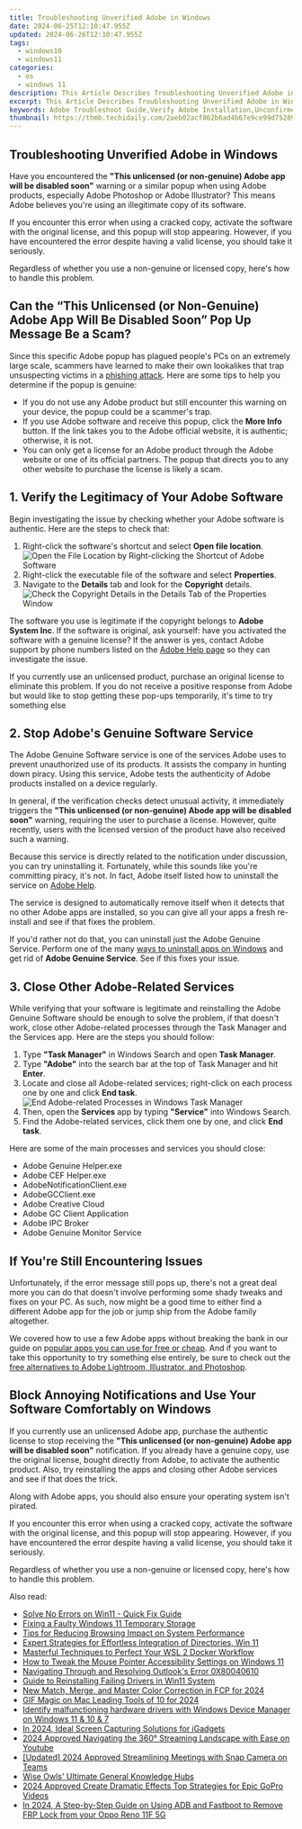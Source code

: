 ```yaml
---
title: Troubleshooting Unverified Adobe in Windows
date: 2024-06-25T12:10:47.955Z
updated: 2024-06-26T12:10:47.955Z
tags:
  - windows10
  - windows11
categories:
  - os
  - windows 11
description: This Article Describes Troubleshooting Unverified Adobe in Windows
excerpt: This Article Describes Troubleshooting Unverified Adobe in Windows
keywords: Adobe Troubleshoot Guide,Verify Adobe Installation,Unconfirmed Adobe Fixes,Windows Adobe Issue,Resolve Adobe Errors,Check Adobe Compatibility,Adobe Verification Steps
thumbnail: https://thmb.techidaily.com/2aeb02acf862b6ad4b67e9ce99d75289c32cf73cca9a229e16ca142428daa51f.jpg
---
```


## Troubleshooting Unverified Adobe in Windows

 Have you encountered the **"This unlicensed (or non-genuine) Adobe app will be disabled soon"** warning or a similar popup when using Adobe products, especially Adobe Photoshop or Adobe Illustrator? This means Adobe believes you're using an illegitimate copy of its software.

 If you encounter this error when using a cracked copy, activate the software with the original license, and this popup will stop appearing. However, if you have encountered the error despite having a valid license, you should take it seriously.

 Regardless of whether you use a non-genuine or licensed copy, here's how to handle this problem.

## Can the “This Unlicensed (or Non-Genuine) Adobe App Will Be Disabled Soon” Pop Up Message Be a Scam?

 Since this specific Adobe popup has plagued people's PCs on an extremely large scale, scammers have learned to make their own lookalikes that trap unsuspecting victims in a [phishing attack](https://www.makeuseof.com/what-is-phishing/). Here are some tips to help you determine if the popup is genuine:

* If you do not use any Adobe product but still encounter this warning on your device, the popup could be a scammer's trap.
* If you use Adobe software and receive this popup, click the **More Info** button. If the link takes you to the Adobe official website, it is authentic; otherwise, it is not.
* You can only get a license for an Adobe product through the Adobe website or one of its official partners. The popup that directs you to any other website to purchase the license is likely a scam.

## 1\. Verify the Legitimacy of Your Adobe Software

 Begin investigating the issue by checking whether your Adobe software is authentic. Here are the steps to check that:

1. Right-click the software's shortcut and select **Open file location**.  
![Open the File Location by Right-clicking the Shortcut of Adobe Software](https://static1.makeuseofimages.com/wordpress/wp-content/uploads/2023/07/1-open-the-file-location-by-right-clicking-the-shortcut-of-adobe-software.jpg)
2. Right-click the executable file of the software and select **Properties**.
3. Navigate to the **Details** tab and look for the **Copyright** details.  
![Check the Copyright Details in the Details Tab of the Properties Window](https://static1.makeuseofimages.com/wordpress/wp-content/uploads/2023/07/2-check-the-copyright-details-in-the-details-tab-of-the-properties-window.jpg)

 The software you use is legitimate if the copyright belongs to **Adobe System Inc**. If the software is original, ask yourself: have you activated the software with a genuine license? If the answer is yes, contact Adobe support by phone numbers listed on the [Adobe Help page](https://helpx.adobe.com/contact/phone.html) so they can investigate the issue.

 If you currently use an unlicensed product, purchase an original license to eliminate this problem. If you do not receive a positive response from Adobe but would like to stop getting these pop-ups temporarily, it's time to try something else

## 2\. Stop Adobe's Genuine Software Service

 The Adobe Genuine Software service is one of the services Adobe uses to prevent unauthorized use of its products. It assists the company in hunting down piracy. Using this service, Adobe tests the authenticity of Adobe products installed on a device regularly.

 In general, if the verification checks detect unusual activity, it immediately triggers the **"This unlicensed (or non-genuine) Abode app will be disabled soon"** warning, requiring the user to purchase a license. However, quite recently, users with the licensed version of the product have also received such a warning.

 Because this service is directly related to the notification under discussion, you can try uninstalling it. Fortunately, while this sounds like you're committing piracy, it's not. In fact, Adobe itself listed how to uninstall the service on [Adobe Help](https://helpx.adobe.com/uk/genuine/uninstall-adobe-genuine-service.html).

 The service is designed to automatically remove itself when it detects that no other Adobe apps are installed, so you can give all your apps a fresh re-install and see if that fixes the problem.

 If you'd rather not do that, you can uninstall just the Adobe Genuine Service. Perform one of the many [ways to uninstall apps on Windows](https://www.makeuseof.com/windows-11-different-ways-to-uninstall-software/) and get rid of **Adobe Genuine Service**. See if this fixes your issue.

## 3\. Close Other Adobe-Related Services

 While verifying that your software is legitimate and reinstalling the Adobe Genuine Software should be enough to solve the problem, if that doesn't work, close other Adobe-related processes through the Task Manager and the Services app. Here are the steps you should follow:

1. Type **"Task Manager"** in Windows Search and open **Task Manager**.
2. Type **"Adobe"** into the search bar at the top of Task Manager and hit **Enter**.
3. Locate and close all Adobe-related services; right-click on each process one by one and click **End task**.  
![End Adobe-related Processes in Windows Task Manager](https://static1.makeuseofimages.com/wordpress/wp-content/uploads/2023/07/13-end-adobe-related-processes-in-windows-task-manager.jpg)
4. Then, open the **Services** app by typing **"Service"** into Windows Search.
5. Find the Adobe-related services, click them one by one, and click **End task**.

 Here are some of the main processes and services you should close:

* Adobe Genuine Helper.exe
* Adobe CEF Helper.exe
* AdobeNotificationClient.exe
* AdobeGCClient.exe
* Adobe Creative Cloud
* Adobe GC Client Application
* Adobe IPC Broker
* Adobe Genuine Monitor Service

## If You're Still Encountering Issues

 Unfortunately, if the error message still pops up, there's not a great deal more you can do that doesn't involve performing some shady tweaks and fixes on your PC. As such, now might be a good time to either find a different Adobe app for the job or jump ship from the Adobe family altogether.

 We covered how to use a few Adobe apps without breaking the bank in our guide on p[opular apps you can use for free or cheap](https://www.makeuseof.com/popular-apps-free-cheap/). And if you want to take this opportunity to try something else entirely, be sure to check out the [free alternatives to Adobe Lightroom, Illustrator, and Photoshop](https://www.makeuseof.com/tag/free-alternatives-photoshop-illustrator-lightroom/).

## Block Annoying Notifications and Use Your Software Comfortably on Windows

 If you currently use an unlicensed Adobe app, purchase the authentic license to stop receiving the **"This unlicensed (or non-genuine) Adobe app will be disabled soon"** notification. If you already have a genuine copy, use the original license, bought directly from Adobe, to activate the authentic product. Also, try reinstalling the apps and closing other Adobe services and see if that does the trick.

 Along with Adobe apps, you should also ensure your operating system isn't pirated.

 If you encounter this error when using a cracked copy, activate the software with the original license, and this popup will stop appearing. However, if you have encountered the error despite having a valid license, you should take it seriously.

 Regardless of whether you use a non-genuine or licensed copy, here's how to handle this problem.

<span class="atpl-alsoreadstyle">Also read:</span>
<div><ul>
<li><a href="https://windows11.techidaily.com/solve-no-errors-on-win11-quick-fix-guide/"><u>Solve No Errors on Win11 - Quick Fix Guide</u></a></li>
<li><a href="https://windows11.techidaily.com/fixing-a-faulty-windows-11-temporary-storage/"><u>Fixing a Faulty Windows 11 Temporary Storage</u></a></li>
<li><a href="https://windows11.techidaily.com/tips-for-reducing-browsing-impact-on-system-performance/"><u>Tips for Reducing Browsing Impact on System Performance</u></a></li>
<li><a href="https://windows11.techidaily.com/expert-strategies-for-effortless-integration-of-directories-win-11/"><u>Expert Strategies for Effortless Integration of Directories, Win 11</u></a></li>
<li><a href="https://windows11.techidaily.com/masterful-techniques-to-perfect-your-wsl-2-docker-workflow/"><u>Masterful Techniques to Perfect Your WSL 2 Docker Workflow</u></a></li>
<li><a href="https://windows11.techidaily.com/how-to-tweak-the-mouse-pointer-accessibility-settings-on-windows-11/"><u>How to Tweak the Mouse Pointer Accessibility Settings on Windows 11</u></a></li>
<li><a href="https://windows11.techidaily.com/navigating-through-and-resolving-outlooks-error-0x80040610/"><u>Navigating Through and Resolving Outlook's Error 0X80040610</u></a></li>
<li><a href="https://windows11.techidaily.com/guide-to-reinstalling-failing-drivers-in-win11-system/"><u>Guide to Reinstalling Failing Drivers in Win11 System</u></a></li>
<li><a href="https://video-creation-software.techidaily.com/new-match-merge-and-master-color-correction-in-fcp-for-2024/"><u>New Match, Merge, and Master Color Correction in FCP for 2024</u></a></li>
<li><a href="https://screen-activity-recording.techidaily.com/gif-magic-on-mac-leading-tools-of-10-for-2024/"><u>GIF Magic on Mac  Leading Tools of 10 for 2024</u></a></li>
<li><a href="https://review-topics.techidaily.com/identify-malfunctioning-hardware-drivers-with-windows-device-manager-on-windows-11-and-10-and-7-by-drivereasy-guide/"><u>Identify malfunctioning hardware drivers with Windows Device Manager on Windows 11 & 10 & 7</u></a></li>
<li><a href="https://screen-mirroring-recording.techidaily.com/in-2024-ideal-screen-capturing-solutions-for-igadgets/"><u>In 2024, Ideal Screen Capturing Solutions for iGadgets</u></a></li>
<li><a href="https://youtube-stream.techidaily.com/2024-approved-navigating-the-360-streaming-landscape-with-ease-on-youtube/"><u>2024 Approved  Navigating the 360° Streaming Landscape with Ease on Youtube</u></a></li>
<li><a href="https://snapchat-videos.techidaily.com/updated-2024-approved-streamlining-meetings-with-snap-camera-on-teams/"><u>[Updated] 2024 Approved  Streamlining Meetings with Snap Camera on Teams</u></a></li>
<li><a href="https://extra-hints.techidaily.com/wise-owls-ultimate-general-knowledge-hubs/"><u>Wise Owls' Ultimate General Knowledge Hubs</u></a></li>
<li><a href="https://extra-hints.techidaily.com/2024-approved-create-dramatic-effects-top-strategies-for-epic-gopro-videos/"><u>2024 Approved  Create Dramatic Effects  Top Strategies for Epic GoPro Videos</u></a></li>
<li><a href="https://android-frp.techidaily.com/in-2024-a-step-by-step-guide-on-using-adb-and-fastboot-to-remove-frp-lock-from-your-oppo-reno-11f-5g-by-drfone-android/"><u>In 2024, A Step-by-Step Guide on Using ADB and Fastboot to Remove FRP Lock from your Oppo Reno 11F 5G</u></a></li>
</ul></div>

<ins class="adsbygoogle"
      style="display:block"
      data-ad-client="ca-pub-7571918770474297"
      data-ad-slot="8358498916"
      data-ad-format="auto"
      data-full-width-responsive="true"></ins>